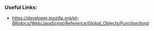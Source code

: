 ### Useful Links:
- https://developer.mozilla.org/pt-BR/docs/Web/JavaScript/Reference/Global_Objects/Function/bind